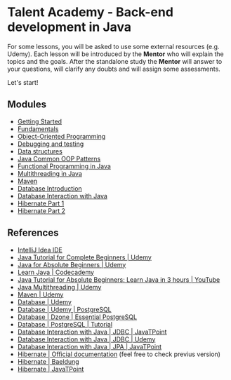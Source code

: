 # Talent Academy - Back-end development in Java

For some lessons, you will be asked to use some external resources (e.g. Udemy).
Each lesson will be introduced by the **Mentor** who will explain the topics and the goals.
After the standalone study the **Mentor** will answer to your questions, will clarify any doubts and will assign some assessments.

Let's start!

## Modules

- [Getting Started](getting-started/README.md)
- [Fundamentals](fundamentals/README.md)
- [Object-Oriented Programming](object-oriented-programming/README.md)
- [Debugging and testing](debugging-and-testing/README.md)
- [Data structures](data-structures/README.md)
- [Java Common OOP Patterns](design-patterns/README.md)
- [Functional Programming in Java](functional-programming-in-java/README.md)
- [Multithreading in Java](multithreading/README.md)
- [Maven](maven/README.md)
- [Database Introduction](database/README.md)
- [Database Interaction with Java](database-interaction-with-java/README.md)
- [Hibernate Part 1](hibernate-1/README.md)
- [Hibernate Part 2](hibernate-2/README.md)

## References

- [IntelliJ Idea IDE](https://www.jetbrains.com/idea/)
- [Java Tutorial for Complete Beginners | Udemy](https://www.udemy.com/course/java-tutorial)
- [Java for Absolute Beginners | Udemy](https://www.udemy.com/course/java-for-absolute-beginners-c)
- [Learn Java | Codecademy](https://www.codecademy.com/learn/learn-java)
- [Java Tutorial for Absolute Beginners: Learn Java in 3 hours | YouTube](https://www.youtube.com/watch?v=sjGjoDiD2F8)
- [Java Multithreading | Udemy](https://www.udemy.com/course/java-multithreading)
- [Maven | Udemy](https://www.udemy.com/course/maven-quick-start/)
- [Database | Udemy](https://www.udemy.com/course/introduction-to-databases-and-sql-querying/)
- [Database | Udemy | PostgreSQL](https://www.udemy.com/course/postgresql-beginner-class/)
- [Database | Dzone | Essential PostgreSQL](https://dzone.com/refcardz/essential-postgresql)
- [Database | PostgreSQL | Tutorial](https://www.postgresqltutorial.com/)
- [Database Interaction with Java | JDBC | JavaTPoint](https://www.javatpoint.com/java-jdbc)
- [Database Interaction with Java | JDBC | Udemy](https://www.udemy.com/course/jdbc-api/)
- [Database Interaction with Java | JPA | JavaTPoint](https://www.javatpoint.com/jpa-tutorial)
- [Hibernate | Official documentation](https://hibernate.org/orm/documentation/6.0/) (feel free to check previus version)
- [Hibernate | Baeldung](https://www.baeldung.com/learn-jpa-hibernate)
- [Hibernate | JavaTPoint](https://www.javatpoint.com/hibernate-tutorial)
